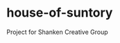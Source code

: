 # house-of-suntory

Project for Shanken Creative Group

[HTML FILE]: https://jbellizia.github.io/house-of-suntory/house-of-suntory.html
